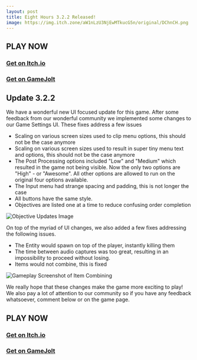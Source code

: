 ```yaml
---
layout: post
title: Eight Hours 3.2.2 Released!
image: https://img.itch.zone/aW1nLzU3NjEwMTkucG5n/original/DChnCH.png
---
```


## PLAY NOW

### [Get on Itch.io](https://trollpurse.itch.io/eighthours)
### [Get on GameJolt](https://gamejolt.com/games/eighthours/237778)

## Update 3.2.2

We have a wonderful new UI focused update for this game. After some feedback from our wonderful community we implemented some changes to our Game Settings UI. These fixes address a few issues

- Scaling on various screen sizes used to clip menu options, this should not be the case anymore
- Scaling on various screen sizes used to result in super tiny menu text and options, this should not be the case anymore
- The Post Processing options included "Low" and "Medium" which resulted in the game not being visible. Now the only two options are "High" - or "Awesome". All other options are allowed to run on the original four options available.
- The Input menu had strange spacing and padding, this is not longer the case
- All buttons have the same style.
- Objectives are listed one at a time to reduce confusing order completion

![Objective Updates Image](https://img.itch.zone/aW1nLzU3NjEwMjAucG5n/original/eGbNts.png)

On top of the myriad of UI changes, we also added a few fixes addressing the following issues.

- The Entity would spawn on top of the player, instantly killing them
- The time between audio captures was too great, resulting in an impossibility to proceed without losing.
- Items would not combine, this is fixed

![Gameplay Screenshot of Item Combining](https://img.itch.zone/aW1nLzU3NjEwMTkucG5n/original/DChnCH.png)

We really hope that these changes make the game more exciting to play! We also pay a lot of attention to our community so if you have any feedback whatsoever, comment below or on the game page.

## PLAY NOW

### [Get on Itch.io](https://trollpurse.itch.io/eighthours)
### [Get on GameJolt](https://gamejolt.com/games/eighthours/237778)
